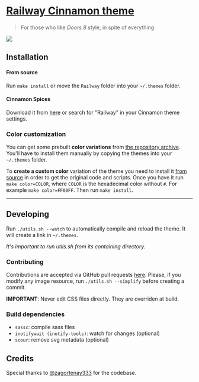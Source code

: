 # [Railway Cinnamon theme][repo]
> For those who like _Doors 8_ style, in spite of everything

[![](screenshot.png)][repo]

## Installation
#### From source
Run `make install` or move the `Railway` folder into your `~/.themes` folder.

#### Cinnamon Spices
Download it from [here][spices] or search for "Railway" in your Cinnamon theme settings.

### Color customization
You can get some prebuilt **color variations** from [the repository archive][archive]. You'll have to install them manually by copying the themes into your `~/.themes` folder.

To **create a custom color** variation of the theme you need to install it [from source][repo] in order to get the original code and scripts.
Once you have it run `make color=COLOR`, where `COLOR` is the hexadecimal color without `#`. For example `make color=FF00FF`. Then run `make install`.

---
## Developing
Run `./utils.sh --watch` to automatically compile and reload the theme. It will create a link in `~/.themes`.

_It's important to run utils.sh from its containing directory._

### Contributing
Contributions are accepted via GitHub pull requests [here][repo]. Please, if you modify any image resource, run `./utils.sh --simplify` before creating a commit.

**IMPORTANT**: Never edit CSS files directly. They are overriden at build.

### Build dependencies
* `sassc`: compile sass files
* `inotifywait (inotify-tools)`: watch for changes (optional)
* `scour`: remove svg metadata (optional)

## Credits
Special thanks to [@zagortenay333](https://github.com/zagortenay333) for the codebase.

[repo]: https://github.com/germanfr/railway-cinnamon
[spices]: https://cinnamon-spices.linuxmint.com/themes/view/Railway
[archive]: https://github.com/germanfr/railway-cinnamon/releases
